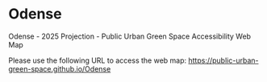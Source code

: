# Odense
Odense - 2025 Projection - Public Urban Green Space Accessibility Web Map

Please use the following URL to access the web map:
https://public-urban-green-space.github.io/Odense
